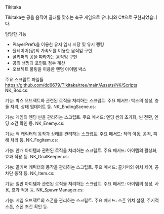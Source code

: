 Tikitaka

Tikitaka는 공을 움직여 골대를 맞추는 축구 게임으로 유니티와 C#으로 구현되었습니다.

담당한 기능
- PlayerPrefs을 이용한 유저 임시 저장 및 유저 랭킹
- 플레이어(공)의 가속도를 이용한 움직임 구현
- 골키퍼의 공을 따라가는 움직임 구현
- 공의 생명과 포인트 점수 계산
- 오브젝트 풀링을 이용한 랜덤 아이템 박스

주요 스크립트 파일들
https://github.com/dd6679/Tikitaka/tree/main/Assets/NK/Scripts
NK_Box.cs:

기능: 박스 오브젝트와 관련된 로직을 처리하는 스크립트.
주요 메서드: 박스의 생성, 충돌 처리, 상태 업데이트 등.
NK_EndingScene.cs:

기능: 게임의 엔딩 씬을 관리하는 스크립트.
주요 메서드: 엔딩 씬의 초기화, 씬 전환, 엔딩 조건 확인 등.
NK_Enemy.cs:

기능: 적 캐릭터의 동작과 상태를 관리하는 스크립트.
주요 메서드: 적의 이동, 공격, 피해 처리 등.
NK_FogItem.cs:

기능: 안개 아이템과 관련된 로직을 처리하는 스크립트.
주요 메서드: 아이템의 활성화, 효과 적용 등.
NK_GoalKeeper.cs:

기능: 골키퍼 캐릭터의 동작을 관리하는 스크립트.
주요 메서드: 골키퍼의 위치 제어, 공 차단 동작 등.
NK_Item.cs:

기능: 일반 아이템과 관련된 로직을 처리하는 스크립트.
주요 메서드: 아이템의 생성, 사용, 효과 적용 등.
NK_SpawnManager.cs:

기능: 게임 오브젝트의 스폰을 관리하는 스크립트.
주요 메서드: 스폰 위치 설정, 주기적 스폰, 스폰 조건 확인 등.
